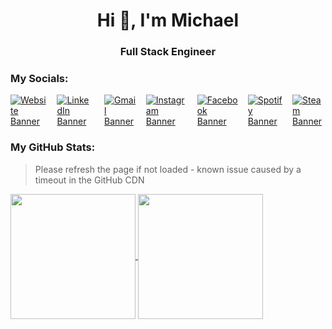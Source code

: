 <h1 align="center">Hi 👋, I'm Michael</h1>
<h3 align="center">Full Stack Engineer</h3>

### My Socials:
<div style="display: flex; justify-content: center; column-gap: 1rem; row-gap: 0.5rem;">
  <a href="https://www.michael-lhx.com" target="_blank"><img src="https://img.shields.io/badge/website-000000?style=for-the-badge&logo=About.me&logoColor=white" alt="Website Banner"/></a>
  <a href="https://www.linkedin.com/in/michael-lu-han-xien/" target="_blank"><img src="https://img.shields.io/badge/LinkedIn-0077B5?style=for-the-badge&logo=linkedin&logoColor=white" alt="LinkedIn Banner"/></a>
  <a href="mailto:michaellu5565@gmail.com" target="_blank"><img src="https://img.shields.io/badge/Gmail-D14836?style=for-the-badge&logo=gmail&logoColor=white" alt="Gmail Banner"/></a>
  <a href="https://www.instagram.com/michael.lhx/" target="_blank"><img src="https://img.shields.io/badge/Instagram-E4405F?style=for-the-badge&logo=instagram&logoColor=white" alt="Instagram Banner"/></a>
  <a href="https://www.facebook.com/michael.lu.39545/" target="_blank"><img src="https://img.shields.io/badge/Facebook-1877F2?style=for-the-badge&logo=facebook&logoColor=white" alt="Facebook Banner"/></a>
  <a href="https://open.spotify.com/user/y5ogffy2r6qxffp90r33wun3b?si=86966d92bf4d4189" target="_blank"><img src="https://img.shields.io/badge/Spotify-1ED760?&style=for-the-badge&logo=spotify&logoColor=white" alt="Spotify Banner"/></a>
  <a href="https://steamcommunity.com/id/Nonentity5565/" target="_blank"><img src="https://img.shields.io/badge/Steam-000000?style=for-the-badge&logo=steam&logoColor=white" alt="Steam Banner"/></a>
</div>

### My GitHub Stats:
> Please refresh the page if not loaded - known issue caused by a timeout in the GitHub CDN

<a href="https://github.com/anuraghazra/github-readme-stats">
  <img height=200 align="center" src="https://github-readme-stats-nonentity5565.vercel.app/api?username=Nonentity5565&show_icons=true&show_all_commits=true" />
</a>
<a href="https://github.com/anuraghazra/convoychat">
  <img height=200 align="center" src="https://github-readme-stats-nonentity5565.vercel.app/api/top-langs/?username=anuraghazra&layout=compact&langs_count=8&card_width=320" />
</a>

<!--
**Nonentity5565/Nonentity5565** is a ✨ _special_ ✨ repository because its `README.md` (this file) appears on your GitHub profile.

Here are some ideas to get you started:

- 🔭 I’m currently working on ...
- 🌱 I’m currently learning ...
- 👯 I’m looking to collaborate on ...
- 🤔 I’m looking for help with ...
- 💬 Ask me about ...
- 📫 How to reach me: ...
- 😄 Pronouns: ...
- ⚡ Fun fact: ...
-->

